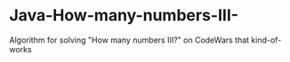 # Java-How-many-numbers-III-
Algorithm for solving "How many numbers III?" on CodeWars that kind-of-works
